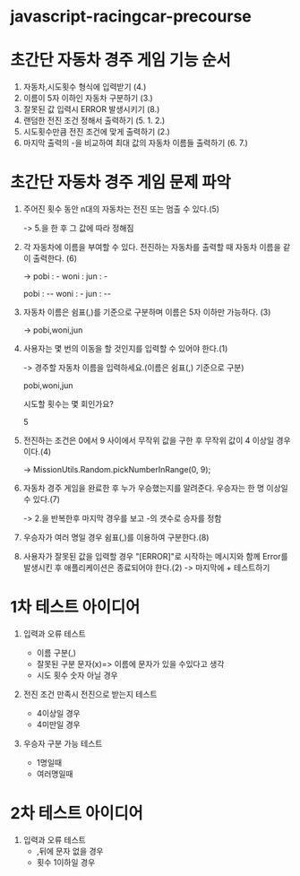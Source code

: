 # javascript-racingcar-precourse

# 초간단 자동차 경주 게임 기능 순서

1.  자동차,시도횟수 형식에 입력받기 (4.)
2.  이름이 5자 이하인 자동차 구분하기 (3.)
3.  잘못된 값 입력시 ERROR 발생시키기 (8.)
4.  랜덤한 전진 조건 정해서 출력하기 (5. 1. 2.)
5.  시도횟수만큼 전진 조건에 맞게 출력하기 (2.)
6.  마지막 출력의 -을 비교하여 최대 값의 자동차 이름들 출력하기 (6. 7.)

# 초간단 자동차 경주 게임 문제 파악

1. 주어진 횟수 동안 n대의 자동차는 전진 또는 멈출 수 있다.(5)

   -> 5.을 한 후 그 값에 따라 정해짐

2. 각 자동차에 이름을 부여할 수 있다. 전진하는 자동차를 출력할 때 자동차 이름을 같이 출력한다. (6)

   ->
   pobi : -
   woni :
   jun : -

   pobi : --
   woni : -
   jun : --

3. 자동차 이름은 쉼표(,)를 기준으로 구분하며 이름은 5자 이하만 가능하다. (3)

   -> pobi,woni,jun

4. 사용자는 몇 번의 이동을 할 것인지를 입력할 수 있어야 한다.(1)

   ->
   경주할 자동차 이름을 입력하세요.(이름은 쉼표(,) 기준으로 구분)

   pobi,woni,jun

   시도할 횟수는 몇 회인가요?

   5

5. 전진하는 조건은 0에서 9 사이에서 무작위 값을 구한 후 무작위 값이 4 이상일 경우이다.(4)

   ->
   MissionUtils.Random.pickNumberInRange(0, 9);

6. 자동차 경주 게임을 완료한 후 누가 우승했는지를 알려준다. 우승자는 한 명 이상일 수 있다.(7)

   -> 2.을 반복한후 마지막 경우를 보고 -의 갯수로 승자를 정함

7. 우승자가 여러 명일 경우 쉼표(,)를 이용하여 구분한다.(8)

8. 사용자가 잘못된 값을 입력할 경우 "[ERROR]"로 시작하는 메시지와 함께 Error를 발생시킨 후 애플리케이션은 종료되어야 한다.(2)
   -> 마지막에 + 테스트하기

# 1차 테스트 아이디어

1. 입력과 오류 테스트
   - 이름 구분(,)
   - 잘못된 구분 문자(x)=> 이름에 문자가 있을 수있다고 생각
   - 시도 횟수 숫자 아닐 경우
2. 전진 조건 만족시 전진으로 받는지 테스트

   - 4이상일 경우
   - 4미만일 경우

3. 우승자 구분 가능 테스트
   - 1명일때
   - 여러명일때

# 2차 테스트 아이디어

1. 입력과 오류 테스트
   - ,뒤에 문자 없을 경우
   - 횟수 1이하일 경우
